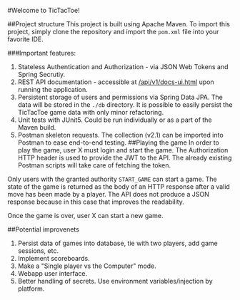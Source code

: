 #Welcome to TicTacToe!

##Project structure
This project is built using Apache Maven. To import this project, simply clone the repository and import the `pom.xml` 
file into your favorite IDE.

###Important features:
1. Stateless Authentication and Authorization - via JSON Web Tokens and Spring Secrutiy.
2. REST API documentation - accessible at [/api/v1/docs-ui.html](http://localhost:8080/api/v1/docs-ui.html) upon running the application.
3. Persistent storage of users and permissions via Spring Data JPA. The data will be stored in the `./db` directory.
It is possible to easily persist the TicTacToe game data with only minor refactoring.
4. Unit tests with JUnit5. Could be run individually or as a part of the Maven build.
5. Postman skeleton requests. The collection (v2.1) can be imported into Postman to ease end-to-end testing.
##Playing the game
In order to play the game, user X must login and start the game. The Authorization HTTP header is used to provide the JWT to the API. The already existing Postman scripts will take care of fetching the token. 

Only users with the granted authority
`START_GAME` can start a game. The state of the game is returned as the body of an HTTP response after a valid move has been made by a player. 
The API does not produce a JSON response because in this case that improves the readability.

Once the game is over, user X can start a new game. 

##Potential improvenets
1. Persist data of games into database, tie with two players, add game sessions, etc.
2. Implement scoreboards.
3. Make a "Single player vs the Computer" mode.
4. Webapp user interface.
5. Better handling of secrets. Use environment variables/injection by platform.

